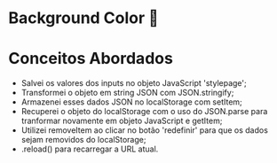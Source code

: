 # Background Color 🎨


# Conceitos Abordados
- Salvei os valores dos inputs no objeto JavaScript 'stylepage';
- Transformei o objeto em string JSON com JSON.stringify; 
- Armazenei esses dados JSON no localStorage com setItem;
- Recuperei o objeto do localStorage com o uso do JSON.parse para tranformar novamente em objeto JavaScript e getItem;
- Utilizei removeItem ao clicar no botão 'redefinir' para que os dados sejam removidos do localStorage;
- .reload() para recarregar a URL atual. 

